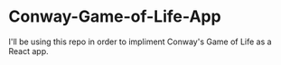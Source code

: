 # Conway-Game-of-Life-App
I'll be using this repo in order to impliment Conway's Game of Life as a React app. 
